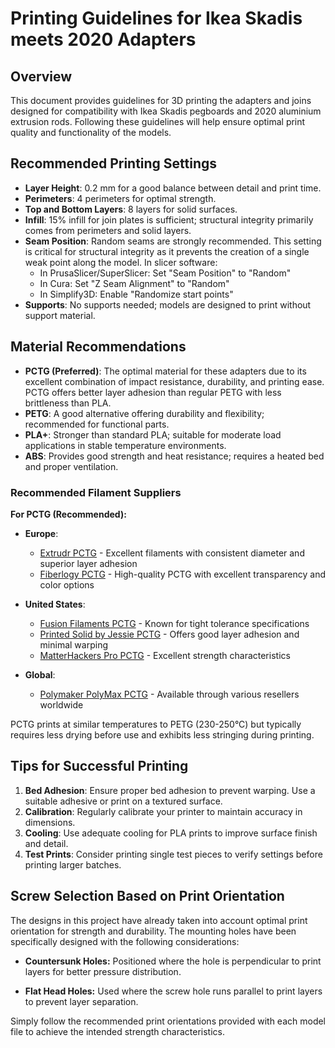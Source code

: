 # Printing Guidelines for Ikea Skadis meets 2020 Adapters

## Overview

This document provides guidelines for 3D printing the adapters and joins designed for compatibility with Ikea Skadis pegboards and 2020 aluminium extrusion rods. Following these guidelines will help ensure optimal print quality and functionality of the models.

## Recommended Printing Settings

- **Layer Height**: 0.2 mm for a good balance between detail and print time.
- **Perimeters**: 4 perimeters for optimal strength.
- **Top and Bottom Layers**: 8 layers for solid surfaces.
- **Infill**: 15% infill for join plates is sufficient; structural integrity primarily comes from perimeters and solid layers.
- **Seam Position**: Random seams are strongly recommended. This setting is critical for structural integrity as it prevents the creation of a single weak point along the model. In slicer software:
  - In PrusaSlicer/SuperSlicer: Set "Seam Position" to "Random"
  - In Cura: Set "Z Seam Alignment" to "Random"
  - In Simplify3D: Enable "Randomize start points"
- **Supports**: No supports needed; models are designed to print without support material.

## Material Recommendations

- **PCTG (Preferred)**: The optimal material for these adapters due to its excellent combination of impact resistance, durability, and printing ease. PCTG offers better layer adhesion than regular PETG with less brittleness than PLA.
- **PETG**: A good alternative offering durability and flexibility; recommended for functional parts.
- **PLA+**: Stronger than standard PLA; suitable for moderate load applications in stable temperature environments.
- **ABS**: Provides good strength and heat resistance; requires a heated bed and proper ventilation.

### Recommended Filament Suppliers

**For PCTG (Recommended):**
- **Europe**: 
  - [Extrudr PCTG](https://www.extrudr.com/en/inlt/products/pctg/) - Excellent filaments with consistent diameter and superior layer adhesion
  - [Fiberlogy PCTG](https://fiberlogy.com/en/fiberlogy-filaments/pctg/) - High-quality PCTG with excellent transparency and color options

- **United States**: 
  - [Fusion Filaments PCTG](https://fusionfilaments.com/collections/pctg-filament) - Known for tight tolerance specifications
  - [Printed Solid by Jessie PCTG](https://www.printedsolid.com/collections/1-75mm-filament/material_pctg) - Offers good layer adhesion and minimal warping
  - [MatterHackers Pro PCTG](https://www.matterhackers.com/s/store?q=pctg) - Excellent strength characteristics

- **Global**: 
  - [Polymaker PolyMax PCTG](https://polymaker.com/product/polymax-pctg/) - Available through various resellers worldwide

PCTG prints at similar temperatures to PETG (230-250°C) but typically requires less drying before use and exhibits less stringing during printing.

## Tips for Successful Printing

1. **Bed Adhesion**: Ensure proper bed adhesion to prevent warping. Use a suitable adhesive or print on a textured surface.
2. **Calibration**: Regularly calibrate your printer to maintain accuracy in dimensions.
3. **Cooling**: Use adequate cooling for PLA prints to improve surface finish and detail.
4. **Test Prints**: Consider printing single test pieces to verify settings before printing larger batches.

## Screw Selection Based on Print Orientation

The designs in this project have already taken into account optimal print orientation for strength and durability. The mounting holes have been specifically designed with the following considerations:

- **Countersunk Holes:** Positioned where the hole is perpendicular to print layers for better pressure distribution.

- **Flat Head Holes:** Used where the screw hole runs parallel to print layers to prevent layer separation.

Simply follow the recommended print orientations provided with each model file to achieve the intended strength characteristics.
